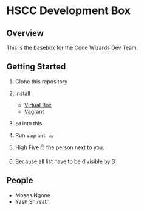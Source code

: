# HSCC Development Box

## Overview
This is the basebox for the Code Wizards Dev Team.

## Getting Started
1. Clone this repository
2. Install

    - [Virtual Box](https://www.virtualbox.org/)
    - [Vagrant](http://vagrantup.com)

3. `cd` into this
4. Run `vagrant up`
5. High Five :raised_hand: the person next to you.
6. Because all list have to be divisible by 3

## People
- Moses Ngone <mospired>
- Yash Shirsath <ysthedood>

